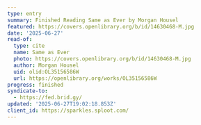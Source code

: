 ```yaml
---
type: entry
summary: Finished Reading Same as Ever by Morgan Housel
featured: https://covers.openlibrary.org/b/id/14630468-M.jpg
date: '2025-06-27'
read-of:
  type: cite
  name: Same as Ever
  photo: https://covers.openlibrary.org/b/id/14630468-M.jpg
  author: Morgan Housel
  uid: olid:OL35156586W
  url: https://openlibrary.org/works/OL35156586W
progress: finished
syndicate-to:
  - https://fed.brid.gy/
updated: '2025-06-27T19:02:18.853Z'
client_id: https://sparkles.sploot.com/
---
```

